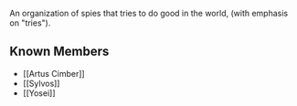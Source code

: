 An organization of spies that tries to do good in the world, (with emphasis on "tries").

## Known Members
- [[Artus Cimber]]
- [[Sylvos]]
- [[Yosei]]